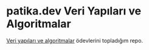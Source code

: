 # patika.dev Veri Yapıları ve Algoritmalar

[Veri yapıları ve algoritmalar](https://app.patika.dev/moduller/veri-yapilari-ve-algoritmalar) ödevlerini topladığım repo.
